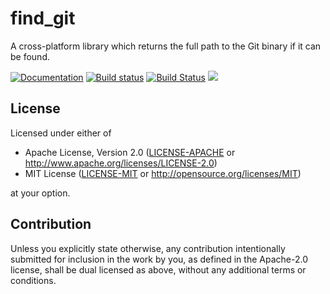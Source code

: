# find_git

A cross-platform library which returns the full path to the Git binary if it can be found.

[![Documentation](https://docs.rs/find_git/badge.svg)](https://docs.rs/find_git)
[![Build status](https://ci.appveyor.com/api/projects/status/ghw5rs1xm21kq0yl/branch/master?svg=true)](https://ci.appveyor.com/project/Fraser999/find-git/branch/master)
[![Build Status](https://travis-ci.org/Fraser999/Find-Git.svg?branch=master)](https://travis-ci.org/Fraser999/Find-Git)
[![](http://meritbadge.herokuapp.com/find_git)](https://crates.io/crates/find_git)

## License

Licensed under either of

* Apache License, Version 2.0 ([LICENSE-APACHE](LICENSE-APACHE) or http://www.apache.org/licenses/LICENSE-2.0)
* MIT License ([LICENSE-MIT](LICENSE-MIT) or http://opensource.org/licenses/MIT)

at your option.

## Contribution

Unless you explicitly state otherwise, any contribution intentionally submitted for inclusion in the
work by you, as defined in the Apache-2.0 license, shall be dual licensed as above, without any
additional terms or conditions.
